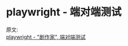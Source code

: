 # playwright -  端对端测试

原文:  
[playwright - "剧作家", 端对端测试](https://mp.weixin.qq.com/s/plNRB5uklXWveXCUUT-Ufw)
